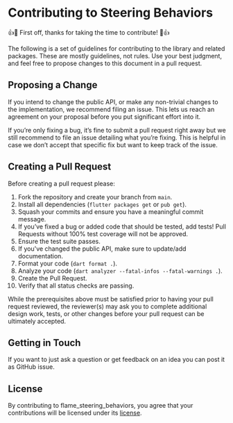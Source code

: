 # Contributing to Steering Behaviors

👍🎉 First off, thanks for taking the time to contribute! 🎉👍

The following is a set of guidelines for contributing to the library and related packages.
These are mostly guidelines, not rules. Use your best judgment,
and feel free to propose changes to this document in a pull request.

## Proposing a Change

If you intend to change the public API, or make any non-trivial changes
to the implementation, we recommend filing an issue.
This lets us reach an agreement on your proposal before you put significant
effort into it.

If you’re only fixing a bug, it’s fine to submit a pull request right away
but we still recommend to file an issue detailing what you’re fixing.
This is helpful in case we don’t accept that specific fix but want to keep
track of the issue.

## Creating a Pull Request

Before creating a pull request please:

1. Fork the repository and create your branch from `main`.
1. Install all dependencies (`flutter packages get` or `pub get`).
1. Squash your commits and ensure you have a meaningful commit message.
1. If you’ve fixed a bug or added code that should be tested, add tests!
   Pull Requests without 100% test coverage will not be approved.
1. Ensure the test suite passes.
1. If you've changed the public API, make sure to update/add documentation.
1. Format your code (`dart format .`).
1. Analyze your code (`dart analyzer --fatal-infos --fatal-warnings .`).
1. Create the Pull Request.
1. Verify that all status checks are passing.

While the prerequisites above must be satisfied prior to having your
pull request reviewed, the reviewer(s) may ask you to complete additional
design work, tests, or other changes before your pull request can be ultimately
accepted.

## Getting in Touch

If you want to just ask a question or get feedback on an idea you can post it
as GitHub issue.

## License

By contributing to flame_steering_behaviors, you agree that your contributions will be licensed
under its [license](LICENSE).

